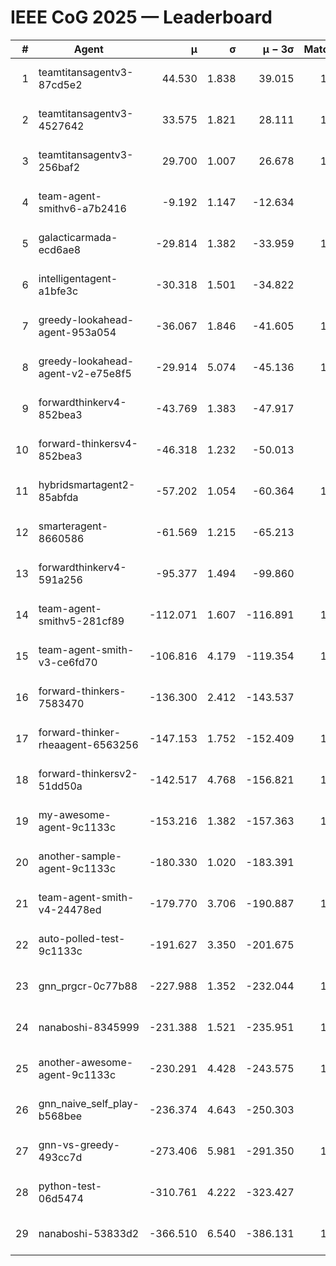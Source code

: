 # IEEE CoG 2025 — Leaderboard

| # | Agent | μ | σ | μ − 3σ | Matches | Updated |
|---:|---|---:|---:|---:|---:|---|
| 1 | teamtitansagentv3-87cd5e2 | 44.530 | 1.838 | 39.015 | 1152 | 2025-08-17 20:29 |
| 2 | teamtitansagentv3-4527642 | 33.575 | 1.821 | 28.111 | 1200 | 2025-08-17 20:29 |
| 3 | teamtitansagentv3-256baf2 | 29.700 | 1.007 | 26.678 | 1232 | 2025-08-17 20:29 |
| 4 | team-agent-smithv6-a7b2416 | -9.192 | 1.147 | -12.634 | 940 | 2025-08-17 20:29 |
| 5 | galacticarmada-ecd6ae8 | -29.814 | 1.382 | -33.959 | 1300 | 2025-08-17 20:29 |
| 6 | intelligentagent-a1bfe3c | -30.318 | 1.501 | -34.822 | 880 | 2025-08-17 20:29 |
| 7 | greedy-lookahead-agent-953a054 | -36.067 | 1.846 | -41.605 | 1000 | 2025-08-17 20:29 |
| 8 | greedy-lookahead-agent-v2-e75e8f5 | -29.914 | 5.074 | -45.136 | 1300 | 2025-08-17 20:29 |
| 9 | forwardthinkerv4-852bea3 | -43.769 | 1.383 | -47.917 | 863 | 2025-08-17 20:29 |
| 10 | forward-thinkersv4-852bea3 | -46.318 | 1.232 | -50.013 | 866 | 2025-08-17 20:29 |
| 11 | hybridsmartagent2-85abfda | -57.202 | 1.054 | -60.364 | 1056 | 2025-08-17 20:29 |
| 12 | smarteragent-8660586 | -61.569 | 1.215 | -65.213 | 922 | 2025-08-17 20:29 |
| 13 | forwardthinkerv4-591a256 | -95.377 | 1.494 | -99.860 | 955 | 2025-08-17 20:29 |
| 14 | team-agent-smithv5-281cf89 | -112.071 | 1.607 | -116.891 | 1060 | 2025-08-17 20:29 |
| 15 | team-agent-smith-v3-ce6fd70 | -106.816 | 4.179 | -119.354 | 1140 | 2025-08-17 20:29 |
| 16 | forward-thinkers-7583470 | -136.300 | 2.412 | -143.537 | 840 | 2025-08-17 20:29 |
| 17 | forward-thinker-rheaagent-6563256 | -147.153 | 1.752 | -152.409 | 1156 | 2025-08-17 20:29 |
| 18 | forward-thinkersv2-51dd50a | -142.517 | 4.768 | -156.821 | 1196 | 2025-08-17 20:29 |
| 19 | my-awesome-agent-9c1133c | -153.216 | 1.382 | -157.363 | 1360 | 2025-08-17 20:29 |
| 20 | another-sample-agent-9c1133c | -180.330 | 1.020 | -183.391 | 940 | 2025-08-17 20:29 |
| 21 | team-agent-smith-v4-24478ed | -179.770 | 3.706 | -190.887 | 1140 | 2025-08-17 20:29 |
| 22 | auto-polled-test-9c1133c | -191.627 | 3.350 | -201.675 | 860 | 2025-08-17 20:29 |
| 23 | gnn_prgcr-0c77b88 | -227.988 | 1.352 | -232.044 | 1180 | 2025-08-17 20:29 |
| 24 | nanaboshi-8345999 | -231.388 | 1.521 | -235.951 | 1000 | 2025-08-17 20:29 |
| 25 | another-awesome-agent-9c1133c | -230.291 | 4.428 | -243.575 | 1120 | 2025-08-17 20:29 |
| 26 | gnn_naive_self_play-b568bee | -236.374 | 4.643 | -250.303 | 900 | 2025-08-17 20:29 |
| 27 | gnn-vs-greedy-493cc7d | -273.406 | 5.981 | -291.350 | 1120 | 2025-08-17 20:29 |
| 28 | python-test-06d5474 | -310.761 | 4.222 | -323.427 | 780 | 2025-08-17 20:29 |
| 29 | nanaboshi-53833d2 | -366.510 | 6.540 | -386.131 | 1020 | 2025-08-17 20:29 |
